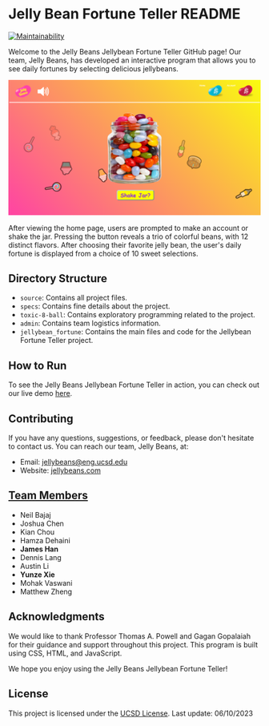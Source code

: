 # Jelly Bean Fortune Teller README

[![Maintainability](https://api.codeclimate.com/v1/badges/e39f6c031b62118a5176/maintainability)](https://codeclimate.com/github/cse110-sp23-group10/cse110-sp23-group10/maintainability)

Welcome to the Jelly Beans Jellybean Fortune Teller GitHub page! Our team, Jelly Beans, has developed an interactive program that allows you to see daily fortunes by selecting delicious jellybeans.

![Fortune Teller](https://github.com/cse110-sp23-group10/cse110-sp23-group10/raw/main/jellybean_fortune/assets/060923-project-screenshot.png)

After viewing the home page, users are prompted to make an account or shake the jar. Pressing the button reveals a trio of colorful beans, with 12 distinct flavors. After choosing their favorite jelly bean, the user's daily fortune is displayed from a choice of 10 sweet selections.

## Directory Structure

- `source`: Contains all project files.
- `specs`: Contains fine details about the project.
- `toxic-8-ball`: Contains exploratory programming related to the project.
- `admin`: Contains team logistics information.
- `jellybean_fortune`: Contains the main files and code for the Jellybean Fortune Teller project.

## How to Run

To see the Jelly Beans Jellybean Fortune Teller in action, you can check out our live demo [here](https://cse110-sp23-group10.github.io/cse110-sp23-group10/jellybean_fortune/landing.html).

## Contributing

If you have any questions, suggestions, or feedback, please don't hesitate to contact us. You can reach our team, Jelly Beans, at:

- Email: [jellybeans@eng.ucsd.edu](mailto:csepeeradviser@eng.ucsd.edu)
- Website: [jellybeans.com](https://cse110-sp23-group10.github.io/cse110-sp23-group10/jellybean_fortune/landing.html)

## [Team Members](https://github.com/cse110-sp23-group10/cse110-sp23-group10/blob/main/admin/team.md)

- Neil Bajaj
- Joshua Chen
- Kian Chou
- Hamza Dehaini
- **James Han**
- Dennis Lang
- Austin Li
- **Yunze Xie**
- Mohak Vaswani
- Matthew Zheng

## Acknowledgments

We would like to thank Professor Thomas A. Powell and Gagan Gopalaiah for their guidance and support throughout this project. This program is built using CSS, HTML, and JavaScript.

We hope you enjoy using the Jelly Beans Jellybean Fortune Teller!

## License

This project is licensed under the [UCSD License](https://opensource.org/licenses/UCSD).
Last update: 06/10/2023
